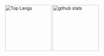 
<p align="left"> 
  <img alt="Top Langs" height="150px" src="https://github-readme-stats.vercel.app/api/top-langs/?username=sho-he&layout=compact&show_icons=true&theme=onedark" />
  <img alt="github stats" height="150px" src="https://github-readme-stats.vercel.app/api?username=sho-he&theme=onedark&show_icons=ture" />
</p>

